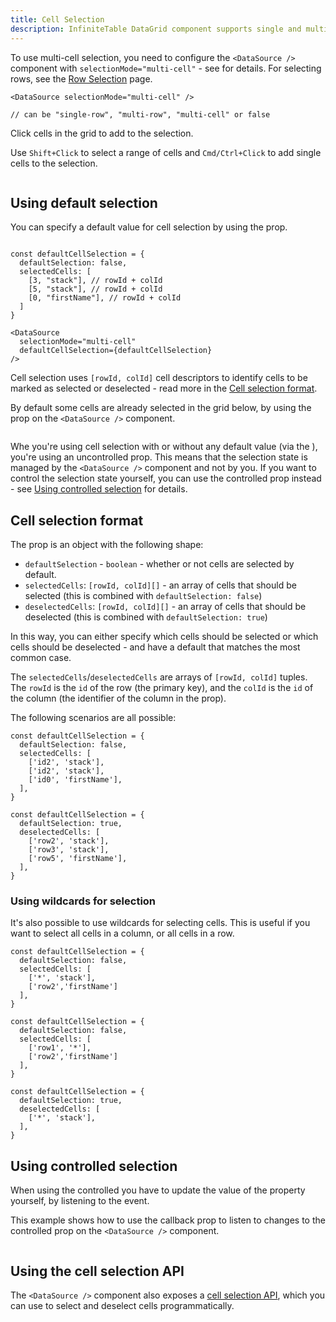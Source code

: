 ```yaml
---
title: Cell Selection
description: InfiniteTable DataGrid component supports single and multiple cell selection.
---
```



To use multi-cell selection, you need to configure the `<DataSource />` component with `selectionMode="multi-cell"` - see <DPropLink name="selectionMode" /> for details. For selecting rows, see the [Row Selection](/docs/learn/selection/row-selection) page.

```tsx title="Configuring the selection mode"
<DataSource selectionMode="multi-cell" />

// can be "single-row", "multi-row", "multi-cell" or false
```



<Sandpack title="Multiple cell selection example">

<Description>

Click cells in the grid to add to the selection.

Use `Shift+Click` to select a range of cells and `Cmd/Ctrl+Click` to add single cells to the selection.

</Description>

```ts file="./cell-selection-default-example.page.tsx"

```

</Sandpack>


## Using default selection

You can specify a default value for cell selection by using the <DPropLink name="defaultCellSelection" /> prop.

```tsx title="Using default selection"

const defaultCellSelection = {
  defaultSelection: false,
  selectedCells: [
    [3, "stack"], // rowId + colId
    [5, "stack"], // rowId + colId
    [0, "firstName"], // rowId + colId
  ]
}

<DataSource
  selectionMode="multi-cell"
  defaultCellSelection={defaultCellSelection}
/>
```

<Note>

Cell selection uses `[rowId, colId]` cell descriptors to identify cells to be marked as selected or deselected - read more in the [Cell selection format](#cell-selection-format).

</Note>


<Sandpack title="Multiple cell selection with a default selection value">

<Description>

By default some cells are already selected in the grid below, by using the <DPropLink name="defaultCellSelection" /> prop on the `<DataSource />` component.

</Description>

```ts file="./cell-selection-default-selection-example.page.tsx"

```
</Sandpack>

Whe you're using cell selection with or without any default value (via the <DPropLink name="defaultCellSelection" />), you're using an uncontrolled prop. This means that the selection state is managed by the `<DataSource />` component and not by you. If you want to control the selection state yourself, you can use the controlled <DPropLink name="cellSelection" /> prop instead - see [Using controlled selection](#using-controlled-selection) for details.

## Cell selection format

The <DPropLink name="cellSelection" /> prop is an object with the following shape:

 * `defaultSelection` - `boolean` - whether or not cells are selected by default.
 * `selectedCells`: `[rowId, colId][]` - an array of cells that should be selected (this is combined with `defaultSelection: false`)
 * `deselectedCells`: `[rowId, colId][]` - an array of cells that should be deselected (this is combined with `defaultSelection: true`)

In this way, you can either specify which cells should be selected or which cells should be deselected - and have a default that matches the most common case.

<Note>

The `selectedCells`/`deselectedCells` are arrays of `[rowId, colId]` tuples. The `rowId` is the `id` of the row (<DPropLink name="primaryKey" code={false}>the primary key</DPropLink>), and the `colId` is the `id` of the column (the identifier of the column in the <PropLink name="columns" /> prop).

</Note>

The following scenarios are all possible:

```tsx title="Just a few specified cells are selected"
const defaultCellSelection = {
  defaultSelection: false,
  selectedCells: [
    ['id2', 'stack'],
    ['id2', 'stack'],
    ['id0', 'firstName'],
  ],
}
```

```tsx title="Everything is selected, except a few cells"
const defaultCellSelection = {
  defaultSelection: true,
  deselectedCells: [
    ['row2', 'stack'],
    ['row3', 'stack'],
    ['row5', 'firstName'],
  ],
}
```

### Using wildcards for selection

It's also possible to use wildcards for selecting cells. This is useful if you want to select all cells in a column, or all cells in a row.

```tsx title="Selecting all cells in a column"
const defaultCellSelection = {
  defaultSelection: false,
  selectedCells: [
    ['*', 'stack'],
    ['row2','firstName']
  ],
}
```

```tsx title="Selecting all cells in a row"
const defaultCellSelection = {
  defaultSelection: false,
  selectedCells: [
    ['row1', '*'],
    ['row2','firstName']
  ],
}
```


```tsx title="Selecting everything except a column"
const defaultCellSelection = {
  defaultSelection: true,
  deselectedCells: [
    ['*', 'stack'],
  ],
}
```

## Using controlled selection

When using the controlled <DPropLink name="cellSelection" /> you have to update the value of the property yourself, by listening to the <DPropLink name="onCellSelectionChange" /> event.


<Sandpack title="Using controlled cell selection" size="lg">

<Description>

This example shows how to use the <DPropLink name="onCellSelectionChange" /> callback prop to listen to changes to the controlled <DPropLink name="cellSelection" /> prop on the `<DataSource />` component.

</Description>

```ts file="./controlled-cell-selection-example.page.tsx"

```
</Sandpack>

## Using the cell selection API

The `<DataSource />` component also exposes a [cell selection API](/docs/reference/cell-selection-api), which you can use to select and deselect cells programmatically.



<Sandpack title="Using the cell selection API to select a column" size="lg">

```ts file="$DOCS/reference/datasource-props/controlled-cell-selection-with-api-example.page.tsx"

```

</Sandpack>